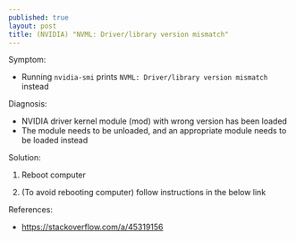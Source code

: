 ```yaml
---
published: true
layout: post
title: (NVIDIA) "NVML: Driver/library version mismatch"
---
```


Symptom:
- Running `nvidia-smi` prints `NVML: Driver/library version mismatch` instead

Diagnosis: 
- NVIDIA driver kernel module (mod) with wrong version has been loaded
- The module needs to be unloaded, and an appropriate module needs to be loaded instead

Solution:
1.  Reboot computer

2.  (To avoid rebooting computer) follow instructions in the below link


References:
- <https://stackoverflow.com/a/45319156>
